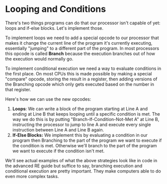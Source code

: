 # Looping and Conditions

There's two things programs can do that our processor isn't capable of yet: loops and if-else blocks. Let's implement those.

To implement loops we need to add a special opcode to our processor that makes it change the current line of the program it's currently executing, essentially "jumping" to a different part of the program. In most processors this opcode is called **Branch** because the execution branches out of how the execution would normally go.

To implement conditional execution we need a way to evaluate conditions in the first place. On most CPUs this is made possible by making a special "compare" opcode, storing the result in a register, then adding versions of the Branching opcode which only gets executed based on the number in that register.

Here's how we can use the new opcodes:

1. **Loops**: We can write a block of the program starting at Line A and ending at Line B that keeps looping until a specific condition is met. The way we do this is by putting "Branch-If-Condition-Not-Met A" at Line B, instructing the processor to jump to line A and execute every single instruction between Line A and Line B again. 
2. **If-Else Blocks:** We implement this by evaluating a condition in our program then Branching to the part of the program we want to execute if the condition is met. Otherwise we'll branch to the part of the program we want to execute if the condition isn't met.

We'll see actual examples of what the above strategies look like in code in the advanced RE guide but suffice to say, branching execution and conditional execution are pretty important. They make computers able to do even more complex tasks.
